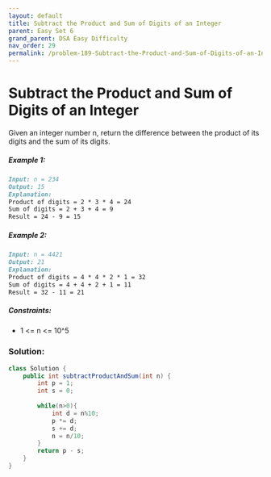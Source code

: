 ```yaml
---
layout: default
title: Subtract the Product and Sum of Digits of an Integer
parent: Easy Set 6
grand_parent: DSA Easy Difficulty
nav_order: 29
permalink: /problem-189-Subtract-the-Product-and-Sum-of-Digits-of-an-Integer/
---
```

# Subtract the Product and Sum of Digits of an Integer
Given an integer number n, return the difference between the product of its digits and the sum of its digits.

##### Example 1:
```markdown
Input: n = 234
Output: 15
Explanation:
Product of digits = 2 * 3 * 4 = 24
Sum of digits = 2 + 3 + 4 = 9
Result = 24 - 9 = 15
```
##### Example 2:
```markdown
Input: n = 4421
Output: 21
Explanation:
Product of digits = 4 * 4 * 2 * 1 = 32
Sum of digits = 4 + 4 + 2 + 1 = 11
Result = 32 - 11 = 21
```
##### Constraints:
* 1 <= n <= 10^5

### Solution:

```java
class Solution {
    public int subtractProductAndSum(int n) {
        int p = 1;
        int s = 0;
        
        while(n>0){
            int d = n%10;
            p *= d;
            s += d;
            n = n/10;
        }
        return p - s;
    }
}
```